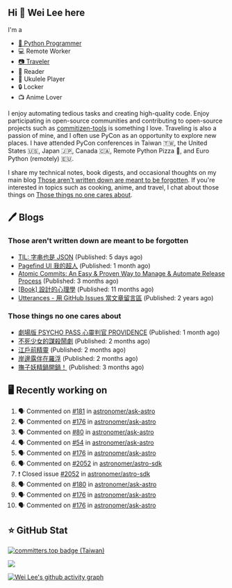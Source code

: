 ## Hi 👋 Wei Lee here

I'm a

* [🐍 Python Programmer](https://pycon-note.wei-lee.me/)
* 💻 Remote Worker
* [📷 Traveler](https://travlog.wei-lee.me/)
* 📖 Reader
* 🎵 Ukulele Player
* 🔒 Locker
* 📺 Anime Lover

I enjoy automating tedious tasks and creating high-quality code. Enjoy participating in open-source communities and contributing to open-source projects such as [commitizen-tools](https://github.com/commitizen-tools) is something I love. Traveling is also a passion of mine, and I often use PyCon as an opportunity to explore new places. I have attended PyCon conferences in Taiwan 🇹🇼, the United States 🇺🇸, Japan 🇯🇵, Canada 🇨🇦, Remote Python Pizza 🍕, and Euro Python (remotely) 🇪🇺.

I share my technical notes, book digests, and occasional thoughts on my main blog [Those aren't written down are meant to be forgotten](https://blog.wei-lee.me/). If you're interested in topics such as cooking, anime, and travel, I chat about those things on [Those things no one cares about](https://travlog.wei-lee.me/).

## 🖊️ Blogs

### Those aren't written down are meant to be forgotten

* [TIL: 字串也是 JSON](https://blog.wei-lee.me/posts/tech/2023/11/til-string-is-a-kind-of-json) (Published: 5 days ago)
* [Pagefind UI 我的超人](https://blog.wei-lee.me/posts/tech/2023/11/pagefind-ui) (Published: 1 month ago)
* [Atomic Commits: An Easy &amp; Proven Way to Manage &amp; Automate Release Process](https://blog.wei-lee.me/posts/tech/2023/08/atomic-commits-coscup-2023) (Published: 3 months ago)
* [[Book] 設計的心理學](https://blog.wei-lee.me/posts/book/2023/01/the-design-of-everyday-things) (Published: 11 months ago)
* [Utterances - 用 GitHub Issues 當文章留言區](https://blog.wei-lee.me/posts/tech/2022/02/use-github-issues-as-comment-system) (Published: 2 years ago)

### Those things no one cares about

* [劇場版 PSYCHO PASS 心靈判官 PROVIDENCE](https://travlog.wei-lee.me/posts/review/2023/10/psycho-pass-providence) (Published: 1 month ago)
* [不死少女的謀殺鬧劇](https://travlog.wei-lee.me/posts/review/2023/10/undead-girl-murder-farce) (Published: 2 months ago)
* [江戶前精靈](https://travlog.wei-lee.me/posts/review/2023/09/edomae-erufu) (Published: 2 months ago)
* [岸邊露伴在羅浮](https://travlog.wei-lee.me/posts/review/2023/09/rohan-at-the-louvre) (Published: 2 months ago)
* [撫子妖精鍋開鍋！](https://travlog.wei-lee.me/posts/cook/2023/08/season-nadeshiko-pot) (Published: 3 months ago)

## 🖥️ Recently working on

1. 🗣 Commented on [#181](https://github.com/astronomer/ask-astro/issues/181) in [astronomer/ask-astro](https://github.com/astronomer/ask-astro)
2. 🗣 Commented on [#176](https://github.com/astronomer/ask-astro/issues/176) in [astronomer/ask-astro](https://github.com/astronomer/ask-astro)
3. 🗣 Commented on [#80](https://github.com/astronomer/ask-astro/issues/80) in [astronomer/ask-astro](https://github.com/astronomer/ask-astro)
4. 🗣 Commented on [#54](https://github.com/astronomer/ask-astro/issues/54) in [astronomer/ask-astro](https://github.com/astronomer/ask-astro)
5. 🗣 Commented on [#176](https://github.com/astronomer/ask-astro/issues/176) in [astronomer/ask-astro](https://github.com/astronomer/ask-astro)
6. 🗣 Commented on [#2052](https://github.com/astronomer/astro-sdk/issues/2052) in [astronomer/astro-sdk](https://github.com/astronomer/astro-sdk)
7. ❗️ Closed issue [#2052](https://github.com/astronomer/astro-sdk/issues/2052) in [astronomer/astro-sdk](https://github.com/astronomer/astro-sdk)
8. 🗣 Commented on [#180](https://github.com/astronomer/ask-astro/issues/180) in [astronomer/ask-astro](https://github.com/astronomer/ask-astro)
9. 🗣 Commented on [#176](https://github.com/astronomer/ask-astro/issues/176) in [astronomer/ask-astro](https://github.com/astronomer/ask-astro)
10. 🗣 Commented on [#176](https://github.com/astronomer/ask-astro/issues/176) in [astronomer/ask-astro](https://github.com/astronomer/ask-astro)


## ⭐ GitHub Stat

[![committers.top badge (Taiwan)](https://user-badge.committers.top/taiwan_public/Lee-W.svg)](https://user-badge.committers.top/taiwan_public/Lee-W)

[![](https://github-readme-stats.vercel.app/api?username=Lee-W&show_icons=true&hide_title=true&cache_seconds=86400)](https://github.com/anuraghazra/github-readme-stats)

[![Wei Lee's github activity graph](https://github-readme-activity-graph.vercel.app/graph?username=Lee-W&theme=dracula)](https://github.com/ashutosh00710/github-readme-activity-graph)
